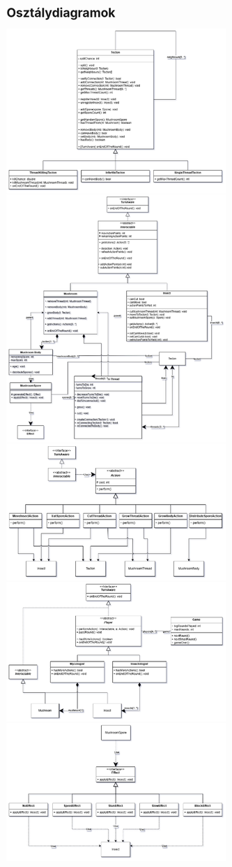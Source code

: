 # Osztálydiagramok

![](./tecton.png)
![](./interactables.png)
![](./actions.png)
![](./game_and_players.png)
![](./effects.png)
